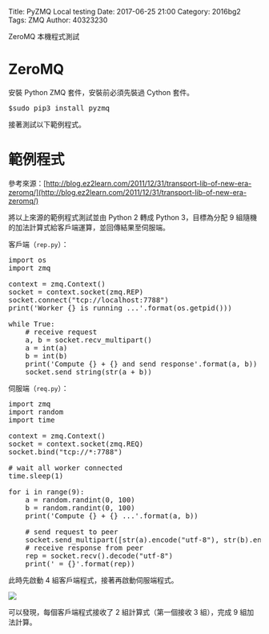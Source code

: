 Title: PyZMQ Local testing
Date: 2017-06-25 21:00
Category: 2016bg2
Tags: ZMQ
Author: 40323230

ZeroMQ 本機程式測試

<!-- PELICAN_END_SUMMARY -->

ZeroMQ
===

安裝 Python ZMQ 套件，安裝前必須先裝過 Cython 套件。

<pre class="brush: bash">
$sudo pip3 install pyzmq
</pre>

接著測試以下範例程式。

範例程式
===

參考來源：[http://blog.ez2learn.com/2011/12/31/transport-lib-of-new-era-zeromq/](http://blog.ez2learn.com/2011/12/31/transport-lib-of-new-era-zeromq/)

將以上來源的範例程式測試並由 Python 2 轉成 Python 3，目標為分配 9 組隨機的加法計算式給客戶端運算，並回傳結果至伺服端。

客戶端（`rep.py`）：

<pre class="brush: python">
import os
import zmq

context = zmq.Context()
socket = context.socket(zmq.REP)
socket.connect("tcp://localhost:7788")
print('Worker {} is running ...'.format(os.getpid()))

while True:
    # receive request
    a, b = socket.recv_multipart()
    a = int(a)
    b = int(b)
    print('Compute {} + {} and send response'.format(a, b))
    socket.send_string(str(a + b))
</pre>

伺服端（`req.py`）：

<pre class="brush: python">
import zmq
import random
import time

context = zmq.Context()
socket = context.socket(zmq.REQ)
socket.bind("tcp://*:7788")

# wait all worker connected
time.sleep(1)

for i in range(9):
    a = random.randint(0, 100)
    b = random.randint(0, 100)
    print('Compute {} + {} ...'.format(a, b))

    # send request to peer
    socket.send_multipart([str(a).encode("utf-8"), str(b).encode("utf-8")])
    # receive response from peer
    rep = socket.recv().decode("utf-8")
    print(' = {}'.format(rep))
</pre>

此時先啟動 4 組客戶端程式，接著再啟動伺服端程式。

![](https://raw.githubusercontent.com/coursemdetw/project_site_files/gh-pages/files/pyslvs/17_06_25.png)

可以發現，每個客戶端程式接收了 2 組計算式（第一個接收 3 組），完成 9 組加法計算。